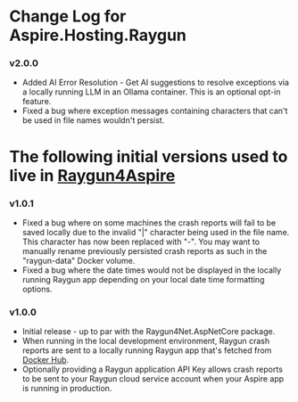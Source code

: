 # Change Log for Aspire.Hosting.Raygun

### v2.0.0
- Added AI Error Resolution - Get AI suggestions to resolve exceptions via a locally running LLM in an Ollama container. This is an optional opt-in feature.
- Fixed a bug where exception messages containing characters that can't be used in file names wouldn't persist.

# The following initial versions used to live in [Raygun4Aspire](https://github.com/MindscapeHQ/raygun4aspire)

### v1.0.1
- Fixed a bug where on some machines the crash reports will fail to be saved locally due to the invalid "|" character being used in the file name. This character has now been replaced with "-". You may want to manually rename previously persisted crash reports as such in the "raygun-data" Docker volume.
- Fixed a bug where the date times would not be displayed in the locally running Raygun app depending on your local date time formatting options.

### v1.0.0
- Initial release - up to par with the Raygun4Net.AspNetCore package.
- When running in the local development environment, Raygun crash reports are sent to a locally running Raygun app that's fetched from [Docker Hub](https://hub.docker.com/r/raygunowner/raygun-aspire-portal).
- Optionally providing a Raygun application API Key allows crash reports to be sent to your Raygun cloud service account when your Aspire app is running in production.